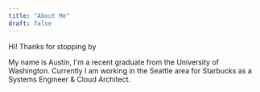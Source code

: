 ```yaml
---
title: "About Me"
draft: false
---
```


Hi! Thanks for stopping by

My name is Austin, I'm a recent graduate from the University of Washington. Currently I am working in the Seattle area for Starbucks as a Systems Engineer & Cloud Architect.